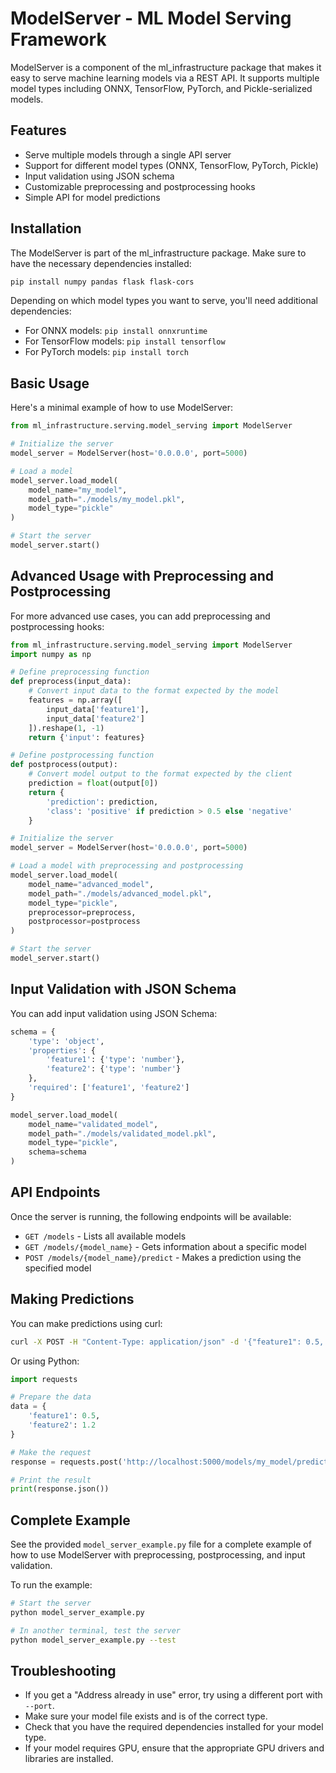 # ModelServer - ML Model Serving Framework

ModelServer is a component of the ml_infrastructure package that makes it easy to serve machine learning models via a REST API. It supports multiple model types including ONNX, TensorFlow, PyTorch, and Pickle-serialized models.

## Features

- Serve multiple models through a single API server
- Support for different model types (ONNX, TensorFlow, PyTorch, Pickle)
- Input validation using JSON schema
- Customizable preprocessing and postprocessing hooks
- Simple API for model predictions

## Installation

The ModelServer is part of the ml_infrastructure package. Make sure to have the necessary dependencies installed:

```bash
pip install numpy pandas flask flask-cors
```

Depending on which model types you want to serve, you'll need additional dependencies:
- For ONNX models: `pip install onnxruntime`
- For TensorFlow models: `pip install tensorflow`
- For PyTorch models: `pip install torch`

## Basic Usage

Here's a minimal example of how to use ModelServer:

```python
from ml_infrastructure.serving.model_serving import ModelServer

# Initialize the server
model_server = ModelServer(host='0.0.0.0', port=5000)

# Load a model
model_server.load_model(
    model_name="my_model",
    model_path="./models/my_model.pkl",
    model_type="pickle"
)

# Start the server
model_server.start()
```

## Advanced Usage with Preprocessing and Postprocessing

For more advanced use cases, you can add preprocessing and postprocessing hooks:

```python
from ml_infrastructure.serving.model_serving import ModelServer
import numpy as np

# Define preprocessing function
def preprocess(input_data):
    # Convert input data to the format expected by the model
    features = np.array([
        input_data['feature1'],
        input_data['feature2']
    ]).reshape(1, -1)
    return {'input': features}

# Define postprocessing function
def postprocess(output):
    # Convert model output to the format expected by the client
    prediction = float(output[0])
    return {
        'prediction': prediction,
        'class': 'positive' if prediction > 0.5 else 'negative'
    }

# Initialize the server
model_server = ModelServer(host='0.0.0.0', port=5000)

# Load a model with preprocessing and postprocessing
model_server.load_model(
    model_name="advanced_model",
    model_path="./models/advanced_model.pkl",
    model_type="pickle",
    preprocessor=preprocess,
    postprocessor=postprocess
)

# Start the server
model_server.start()
```

## Input Validation with JSON Schema

You can add input validation using JSON Schema:

```python
schema = {
    'type': 'object',
    'properties': {
        'feature1': {'type': 'number'},
        'feature2': {'type': 'number'}
    },
    'required': ['feature1', 'feature2']
}

model_server.load_model(
    model_name="validated_model",
    model_path="./models/validated_model.pkl",
    model_type="pickle",
    schema=schema
)
```

## API Endpoints

Once the server is running, the following endpoints will be available:

- `GET /models` - Lists all available models
- `GET /models/{model_name}` - Gets information about a specific model
- `POST /models/{model_name}/predict` - Makes a prediction using the specified model

## Making Predictions

You can make predictions using curl:

```bash
curl -X POST -H "Content-Type: application/json" -d '{"feature1": 0.5, "feature2": 1.2}' http://localhost:5000/models/my_model/predict
```

Or using Python:

```python
import requests

# Prepare the data
data = {
    'feature1': 0.5,
    'feature2': 1.2
}

# Make the request
response = requests.post('http://localhost:5000/models/my_model/predict', json=data)

# Print the result
print(response.json())
```

## Complete Example

See the provided `model_server_example.py` file for a complete example of how to use ModelServer with preprocessing, postprocessing, and input validation.

To run the example:

```bash
# Start the server
python model_server_example.py

# In another terminal, test the server
python model_server_example.py --test
```

## Troubleshooting

- If you get a "Address already in use" error, try using a different port with `--port`.
- Make sure your model file exists and is of the correct type.
- Check that you have the required dependencies installed for your model type.
- If your model requires GPU, ensure that the appropriate GPU drivers and libraries are installed. 